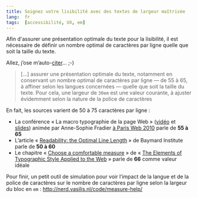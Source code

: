 ```yaml
---
title: Soignez votre lisibilité avec des textes de largeur maîtrisée
lang:  fr
tags:  [accessibilité, UX, em]
---
```


Afin d'assurer une présentation optimale du texte pour la lisibilité, il est nécessaire de définir un nombre optimal de caractères par ligne quelle que soit la taille du texte.

Allez, j’ose m’auto-[citer](http://www.24joursdeweb.fr/2013/lachez-prise-sans-perdre-le-controle-grace-a-l-unite-css-em)… ;-)

> […] assurer une présentation optimale du texte, notamment en conservant un nombre optimal de caractères par ligne — de 55 à 65, à affiner selon les langues concernées — quelle que soit la taille du texte. Pour cela, une largeur de `30em` est une valeur courante, à ajuster évidemment selon la nature de la police de caractères

En fait, les sources varient de 50 à 75 caractères par ligne :

* La conférence « La macro typographie de la page Web » ([vidéo](http://www.dailymotion.com/video/xfpf08_la-macrotypographie-de-la-page-web-anne-sophie-fradier_tech) et [slides](http://fr.slideshare.net/Mitternacht/la-macrotypographie-de-la-page-web-5499736)) animée par Anne-Sophie Fradier [à Paris Web 2010](https://www.paris-web.fr/2010/conferences/macrotypographie-page-web.php) parle de **55 à 65**
* L’article « [Readability: the Optimal Line Length](http://baymard.com/blog/line-length-readability) » de Baymard Institute parle de **50 à 60**
* Le chapitre « [Choose a comfortable measure](http://webtypography.net/2.1.2) » de « [The Elements of Typographic Style Applied to the Web](http://webtypography.net/) » parle de **66** comme valeur idéale

Pour finir, un petit outil de simulation pour voir l’impact de la langue et de la police de caractères sur le nombre de caractères par ligne selon la largeur du bloc en `em` : <http://nerd.vasilis.nl/code/measure-help/>
